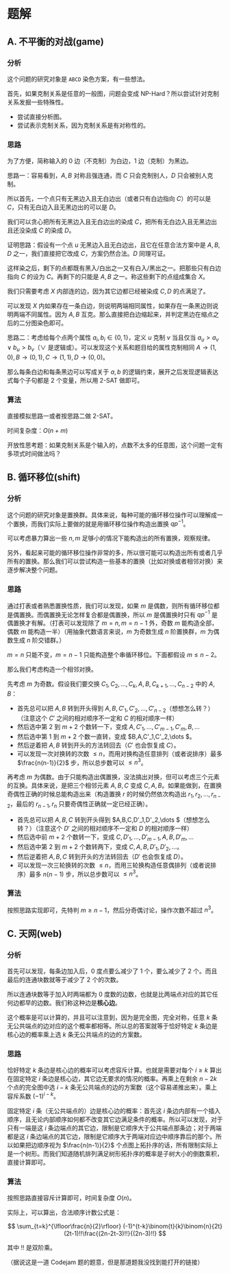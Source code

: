# 题解

## A. 不平衡的对战(game)

### 分析

这个问题的研究对象是 `ABCD` 染色方案，有一些想法。

首先，如果克制关系是任意的一般图，问题会变成 NP-Hard？所以尝试针对克制关系发掘一些特殊性。

- 尝试直接分析图。
- 尝试表示克制关系，因为克制关系是有对称性的。

### 思路

为了方便，简称输入的 $0$ 边（不克制）为白边，$1$ 边（克制）为黑边。

思路一：容易看到，$A,B$ 对称且强连通，而 $C$ 只会克制别人，$D$ 只会被别人克制。

所以首先，一个点只有无黑边入且无白边出（或者只有白边指向 $C$）的可以是 $C$，只有无白边入且无黑边出的可以是 $D$。

我们可以贪心把所有无黑边入且无白边出的染成 $C$，把所有无白边入且无黑边出且还没染成 $C$ 的染成 $D$。

证明思路：假设有一个点 $u$ 无黑边入且无白边出，且它在任意合法方案中是 $A,B,D$ 之一，我们直接把它改成 $C$，方案仍然合法。$D$ 同理可证。

这样染之后，剩下的点都既有黑入/白出之一又有白入/黑出之一。把那些只有白边指向 $C$ 的设为 $C$。再剩下的只能是 $A,B$ 之一。称这些剩下的点组成集合 $X$。

我们只需要考虑 $X$ 内部连的边，因为其它边都已经被染成 $C,D$ 的点满足了。

可以发现 $X$ 内如果存在一条白边，则说明两端相同属性，如果存在一条黑边则说明两端不同属性。因为 $A,B$ 互克。那么直接把白边缩起来，并判定黑边在缩点之后的二分图染色即可。

思路二：考虑给每个点两个属性 $a_i,b_i\in \{0,1\}$，定义 $u$ 克制 $v$ 当且仅当 $a_u\gt a_v\lor b_u\gt b_v$（$\lor$ 是逻辑或）。可以发现这个关系和题目给的属性克制相同 $A\to (1,0),B\to (0,1),C\to (1,1),D\to (0,0)$。

那么每条白边和每条黑边可以写成关于 $a,b$ 的逻辑约束，展开之后发现逻辑表达式每个子句都是 $2$ 个变量，所以用 2-SAT 做即可。

### 算法

直接模拟思路一或者按思路二做 2-SAT。

时间复杂度：$O(n+m)$

开放性思考题：如果克制关系是个输入的，点数不太多的任意图，这个问题一定有多项式时间做法吗？

## B. 循环移位(shift)

### 分析

这个问题的研究对象是置换群。具体来说，每种可能的循环移位操作可以理解成一个置换，而我们实际上要做的就是用循环移位操作构造出置换 $qp^{-1}$。

可以考虑暴力算出一些 $n,m$ 足够小的情况下能构造出的所有置换，观察规律。

另外，看起来可能的循环移位操作非常的多，所以很可能可以构造出所有或者几乎所有的置换。那么我们可以尝试构造一些基本的置换（比如对换或者相邻对换）来逐步解决整个问题。

### 思路

通过打表或者熟悉置换性质，我们可以发现，如果 $m$ 是偶数，则所有循环移位都是偶置换。而偶置换无论怎样复合都是偶置换，所以 $m$ 是偶置换时只有 $qp^{-1}$ 是偶置换才有解。（打表可以发现除了 $m=n,m=n-1$ 外，奇数 $m$ 能构造全部，偶数 $m$ 能构造一半）（用抽象代数语言来说，$m$ 为奇数生成 $n$ 阶置换群，$m$ 为偶数生成 $n$ 阶交错群。）

$m=n$ 只能不变，$m=n-1$ 只能构造整个串循环移位。下面都假设 $m\le n-2$。

那么我们考虑构造一个相邻对换。

先考虑 $m$ 为奇数。假设我们要交换 $C_1,C_2,\dots,C_k,A,B,C_{k+1},\dots ,C_{n-2}$ 中的 $A,B$：

- 首先总可以把 $A,B$ 转到开头得到 $A,B,C'_1,C'_2,\dots,C'_{n-2}$（想想怎么转？）（注意这个 $C'$ 之间的相对顺序不一定和 $C$ 的相对顺序一样）
- 然后选中第 $2$ 到 $m+2$ 个数转一下，变成 $A,C'_1,\dots ,C'_{m-1},C'_m,B,\dots$
- 然后选中第 $1$ 到 $m+2$ 个数一直转，变成 $B,A,C'_1,C'_2,\dots $。
- 然后逆着把 $A,B$ 转到开头的方法转回去（$C'$ 也会恢复成 $C$）。
- 可以发现一次对换转的次数 $\le n$，而用对换构造任意排列（或者说排序）最多 $\frac{n(n-1)}{2}$ 步，所以总步数可以 $\le n^3$。

再考虑 $m$ 为偶数。由于只能构造出偶置换，没法搞出对换，但可以考虑三个元素的互换。具体来说，是把三个相邻元素 $A,B,C$ 变成 $C,A,B$。如果能做到，在置换奇偶性正确的时候总能构造出来（构造置换 $r$ 的时候仍然依次构造出 $r_1,r_2,\dots ,r_{n-2}$，最后的 $r_{n-1},r_n$ 只要奇偶性正确就一定已经正确）。

- 首先总可以把 $A,B,C$ 转到开头得到 $A,B,C,D'_1,D'_2,\dots $（想想怎么转？）（注意这个 $D'$ 之间的相对顺序不一定和 $D$ 的相对顺序一样）
- 然后选中前 $m+2$ 个数转一下，变成 $C,D'_1,\dots ,D'_{m-1},A,B,D'_m,\dots$
- 然后选中第 $2$ 到 $m+2$ 个数转两下，变成 $C,A,B,D'_1,D'_2,\dots$。
- 然后逆着把 $A,B,C$ 转到开头的方法转回去（$D'$ 也会恢复成 $D$）。
- 可以发现一次三轮换转的次数 $\le n$，而用三轮换构造任意偶排列（或者说排序）最多 $n(n-1)$ 步，所以总步数可以 $\le n^3$。

### 算法

按照思路实现即可，先特判 $m\ge n-1$，然后分奇偶讨论，操作次数不超过 $n^3$。

## C. 天网(web)

### 分析

首先可以发现，每条边加入后，$0$ 度点要么减少了 $1$ 个，要么减少了 $2$ 个。而且最后的连通块数就等于减少了 $2$ 个的次数。

所以连通块数等于加入时两端都为 $0$ 度数的边数，也就是比两端点对应的其它任何边都早的边数。我们称这种边是**核心边**。

这个概率是可以计算的，并且可以注意到，因为是完全图，完全对称，任意 $k$ 条无公共端点的边对应的这个概率都相等。所以总的答案就等于恰好特定 $k$ 条边是核心边的概率乘上选 $k$ 条无公共端点的边的方案数。

### 思路

恰好特定 $k$ 条边是核心边的概率可以考虑容斥计算。也就是需要对每个 $i\ge k$ 算出在固定特定 $i$ 条边是核心边，其它边无要求的情况的概率。再乘上在剩余 $n-2k$ 个点的完全图中选 $i-k$ 条无公共端点的边的方案数（这个容易递推出来）。乘上容斥系数 $(-1)^{i-k}$。

固定特定 $i$ 条（无公共端点的）边是核心边的概率：首先这 $i$ 条边内部有一个插入顺序，且无论内部顺序如何都不改变其它边满足条件的概率。所以可以发现，对于只有一端是这 $i$ 条边端点的其它边，限制是它顺序大于公共端点那条边；对于两端都是这 $i$ 条边端点的其它边，限制是它顺序大于两端对应边中顺序靠后的那个。所以如果把边顺序视为 $\frac{n(n-1)}{2}$ 个点图上拓扑序的话，所有限制实际上是一个树形。而我们知道随机排列满足树形拓扑序的概率是子树大小的倒数乘积，直接计算即可。

### 算法

按照思路直接容斥计算即可，时间复杂度 $O(n)$。

实际上，可以算出，合法顺序计数公式是：

$$
\sum_{t=k}^{\lfloor\frac{n}{2}\rfloor} (-1)^{t-k}\binom{t}{k}\binom{n}{2t}(2t-1)!!\frac{(2n-2t-3)!!}{(2n-3)!!}
$$

其中 $!!$ 是双阶乘。

（据说这是一道 Codejam 题的题意，但是那道题我没找到能打开的链接）